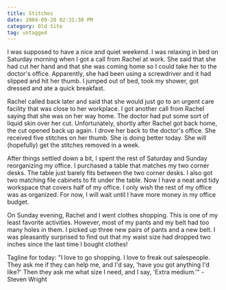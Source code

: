 ```yaml
---
title: Stitches
date: 2004-09-20 02:31:30 PM
category: Old Site
tag: untagged
---
```


I was supposed to have a nice and quiet weekend. I was relaxing in bed on Saturday morning when I got a call from Rachel at work. She said that she had cut her hand and that she was coming home so I could take her to the doctor's office. Apparently, she had been using a screwdriver and it had slipped and hit her thumb. I jumped out of bed, took my shower, got dressed and ate a quick breakfast.

Rachel called back later and said that she would just go to an urgent care facility that was close to her workplace. I got another call from Rachel saying that she was on her way home. The doctor had put some sort of liquid skin over her cut. Unfortunately, shortly after Rachel got back home, the cut opened back up again. I drove her back to the doctor's office. She received five stitches on her thumb. She is doing better today. She will (hopefully) get the stitches removed in a week.

After things settled down a bit, I spent the rest of Saturday and Sunday reorganizing my office. I purchased a table that matches my two corner desks. The table just barely fits between the two corner desks. I also got two matching file cabinets to fit under the table. Now I have a neat and tidy workspace that covers half of my office. I only wish the rest of my office was as organized. For now, I will wait until I have more money in my office budget.

On Sunday evening, Rachel and I went clothes shopping. This is one of my least favorite activities. However, most of my pants and my belt had too many holes in them. I picked up three new pairs of pants and a new belt. I was pleasantly surprised to find out that my waist size had dropped two inches since the last time I bought clothes!

Tagline for today: "I love to go shopping. I love to freak out salespeople. They ask me if they can help me, and I'd say, 'have you got anything I'd like?' Then they ask me what size I need, and I say, 'Extra medium.'" - Steven Wright

